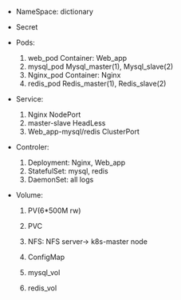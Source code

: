 * NameSpace:
    dictionary
* Secret

* Pods:
    1. web_pod
	Container: Web_app
    2. mysql_pod
	Mysql_master(1), Mysql_slave(2)
    3. Nginx_pod
	Container: Nginx
    4. redis_pod
	Redis_master(1), Redis_slave(2)

* Service:
    1. Nginx NodePort
    2. master-slave HeadLess
    3. Web_app-mysql/redis ClusterPort

* Controler:
    1. Deployment: Nginx, Web_app
    2. StatefulSet: mysql, redis
    3. DaemonSet: all logs

* Volume:
    1. PV(6*500M rw)
    2. PVC
    3. NFS: NFS server-> k8s-master node
    4. ConfigMap

    1. mysql_vol
    2. redis_vol
